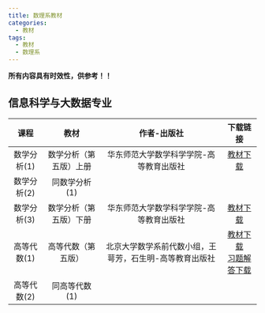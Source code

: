 ```yaml
---
title: 数理系教材
categories:
  - 教材
tags:
  - 教材
  - 数理系
---
```

**所有内容具有时效性，供参考！！**

## 信息科学与大数据专业

| 课程  | 教材 | 作者-出版社 | 下载链接 |
| :---: |:---:|:---:|:---:|
|数学分析(1)|数学分析（第五版）上册|华东师范大学数学科学学院-高等教育出版社|<a href="https://onemanager.ncepuinfo.cc/NCEPUwiki/%E6%95%99%E6%9D%90/%E6%95%B0%E7%90%86%E7%B3%BB/%E6%95%B0%E5%AD%A6%E5%88%86%E6%9E%90%E7%AC%AC%E4%BA%94%E7%89%88(%E4%B8%8A%E5%86%8C)%E5%8D%8E%E4%B8%9C%E5%B8%88%E8%8C%83%E5%A4%A7%E5%AD%A6%E7%89%88.pdf" target="_blank">教材下载</a>|
|数学分析(2)|同数学分析(1)|||
|数学分析(3)|数学分析（第五版）下册|华东师范大学数学科学学院-高等教育出版社|<a href="https://onemanager.ncepuinfo.cc/NCEPUwiki/%E6%95%99%E6%9D%90/%E6%95%B0%E7%90%86%E7%B3%BB/%E6%95%B0%E5%AD%A6%E5%88%86%E6%9E%90%E7%AC%AC%E4%BA%94%E7%89%88(%E4%B8%8B%E5%86%8C)%E5%8D%8E%E4%B8%9C%E5%B8%88%E8%8C%83%E5%A4%A7%E5%AD%A6%E7%89%88.pdf" target="_blank">教材下载</a>|
|高等代数(1)|高等代数（第五版）|北京大学数学系前代数小组，王萼芳，石生明-高等教育出版社|<a href="https://onemanager.ncepuinfo.cc/NCEPUwiki/%E6%95%99%E6%9D%90/%E6%95%B0%E7%90%86%E7%B3%BB/%E9%AB%98%E7%AD%89%E4%BB%A3%E6%95%B0%EF%BC%88%E7%AC%AC%E4%BA%94%E7%89%88%EF%BC%89%20(%E7%8E%8B%E8%90%BC%E8%8A%B3%EF%BC%8C%E7%9F%B3%E7%94%9F%E6%98%8E).pdf" target="_blank">教材下载</a> </br> <a href="https://onemanager.ncepuinfo.cc/NCEPUwiki/%E6%95%99%E6%9D%90/%E6%95%B0%E7%90%86%E7%B3%BB/%E9%AB%98%E7%AD%89%E4%BB%A3%E6%95%B0%E9%93%BA%E5%AF%BC%E4%B8%8E%E4%B9%A0%E9%A2%98%E8%A7%A3%E7%AD%94%EF%BC%88%E7%AC%AC%E4%BA%94%E7%89%88%EF%BC%89%20(%E7%8E%8B%E8%90%BC%E8%8A%B3).pdf" target="_blank">习题解答下载</a>|
|高等代数(2)|同高等代数(1)|||